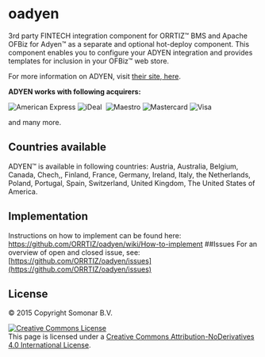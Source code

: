 <!--- © 2015 Copyright Somonar B.V. 
 <!-- This page is licensed under a <a rel="license" href="http://creativecommons.org/licenses/by-nd/4.0/">Creative Commons Attribution-NoDerivatives 4.0 International License</a>-->

# oadyen
3rd party FINTECH integration component for ORRTIZ™ BMS and Apache OFBiz for Adyen&trade; as a separate and optional hot-deploy component. This component enables you to configure your ADYEN integration and provides templates for inclusion in your OFBiz&trade; web store.

For more information on ADYEN, visit [their site, here](http://www.adyen.com).

**ADYEN works with following acquirers:**

![American Express](https://www.multisafepay.com/fileadmin/user_upload/amex-teaser.png "American Express")
![iDeal](https://www.multisafepay.com/fileadmin/user_upload/ideal-teaser.png "iDeal")&nbsp;
![Maestro](https://www.multisafepay.com/fileadmin/user_upload/maestro-teaser.png "Maestro")
![Mastercard](https://www.multisafepay.com/fileadmin/user_upload/mastercard-teaser.png "Mastercard")
![Visa](https://www.multisafepay.com/fileadmin/user_upload/visa-teaser.png "Visa")

and many more.

## Countries available
ADYEN™ is available in following countries:
Austria, Australia, Belgium, Canada, Chech,, Finland, France, Germany, Ireland, Italy, the Netherlands, Poland, Portugal, Spain, Switzerland, United Kingdom, The United States of America.

## Implementation
Instructions on how to implement can be found here: https://github.com/ORRTIZ/oadyen/wiki/How-to-implement
##Issues
For an overview of open and closed issue, see: [https://github.com/ORRTIZ/oadyen/issues](https://github.com/ORRTIZ/oadyen/issues)


## License
© 2015 Copyright Somonar B.V.

<a rel="license" href="http://creativecommons.org/licenses/by-nd/4.0/"><img alt="Creative Commons License" style="border-width:0" src="https://i.creativecommons.org/l/by-nd/4.0/88x31.png" /></a><br />This page is licensed under a <a rel="license" href="http://creativecommons.org/licenses/by-nd/4.0/">Creative Commons Attribution-NoDerivatives 4.0 International License</a>.

